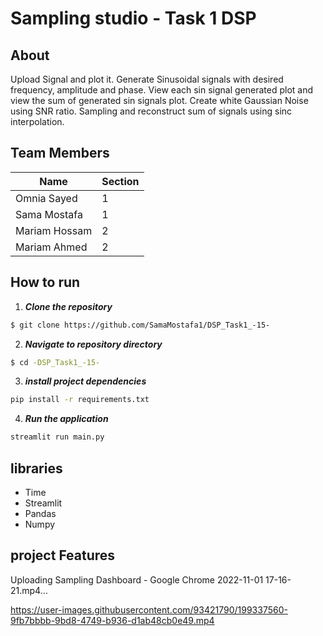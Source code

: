 # Sampling studio - Task 1 DSP
## About
 Upload Signal and plot it. Generate Sinusoidal signals with desired frequency, amplitude and phase.  View each sin signal generated plot and view the sum of generated sin signals plot. Create white Gaussian Noise using SNR ratio. Sampling and reconstruct sum of signals using sinc interpolation.
## Team Members
Name| Section 
--- | --- |
Omnia Sayed | 1
Sama Mostafa | 1
Mariam Hossam | 2
Mariam Ahmed | 2

## How to run
1. **_Clone the repository_**

```sh
$ git clone https://github.com/SamaMostafa1/DSP_Task1_-15-
```
2. **_Navigate to repository directory_**
```sh
$ cd -DSP_Task1_-15-
```
3. **_install project dependencies_**
```sh
pip install -r requirements.txt
```
4. **_Run the application_**
```sh
streamlit run main.py
```
## libraries
- Time
- Streamlit
- Pandas
- Numpy
## project Features

Uploading Sampling Dashboard - Google Chrome 2022-11-01 17-16-21.mp4…

https://user-images.githubusercontent.com/93421790/199337560-9fb7bbbb-9bd8-4749-b936-d1ab48cb0e49.mp4

